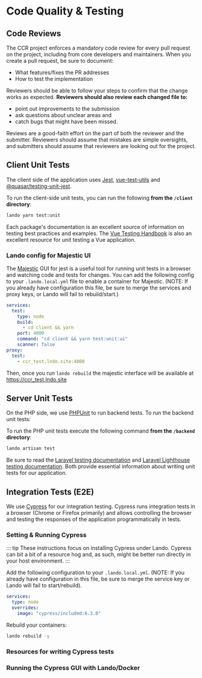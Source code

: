 # Code Quality & Testing

## Code Reviews

The CCR project enforces a mandatory code review for every pull request on the project, including from core developers and maintainers.  When you create a pull request, be sure to document:
- What features/fixes the PR addresses
- How to test the implementation

Reviewers should be able to follow your steps to confirm that the change works as expected.  **Reviewers should also review each changed file to:**
- point out improvements to the submission
- ask questions about unclear areas and
- catch bugs that might have been missed.

Reviews are a good-faith effort on the part of both the reviewer and the submitter.  Reviewers should assume that mistakes are simple oversights, and submitters should assume that reviewers are looking out for the project.  

## Client Unit Tests

The client side of the application uses [Jest](https://jestjs.io), [vue-test-utils](https://vue-test-utils.vuejs.org/) and [@quasar/testing-unit-jest](https://testing.quasar.dev/packages/unit-jest/).

To run the client-side unit tests, you can run the following **from the `/client` directory**:

```sh
lando yarn test:unit
```
Each package's documentation is an excellent source of information on testing best practices and examples.  The [Vue Testing Handbook](https://lmiller1990.github.io/vue-testing-handbook/) is also an excellent resource for unit testing a Vue application.
### Lando config for Majestic UI

The [Majestic](https://github.com/Raathigesh/majestic) GUI for jest is a useful tool for running unit tests in a browser and watching code and tests for changes.  You can add the following config to your `.lando.local.yml` file to enable a container for Majestic.  (NOTE: If you already have configuration this file, be sure to merge the services and proxy keys, or Lando will fail to rebuild/start.)

```yaml
services:
  test:
    type: node
    build:
      - cd client && yarn
    port: 4000
    command: "cd client && yarn test:unit:ui"
    scanner: false
proxy:
  test:
    - ccr_test.lndo.site:4000
```
Then, once you run `lando rebuild` the majestic interface will be available at <https://ccr_test.lndo.site>
## Server Unit Tests

On the PHP side, we use [PHPUnit](https://phpunit.de/) to run backend tests.  To run the backend unit tests:

To run the PHP unit tests execute the following command **from the `/backend` directory**:
```sh
lando artisan test
```

Be sure to read the [Laravel testing documentation](https://laravel.com/docs/8.x/testing) and [Laravel Lighthouse testing documentation](https://lighthouse-php.com/master/testing/phpunit.html).  Both provide essential information about writing unit tests for our application.

## Integration Tests (E2E)

We use [Cypress](https://www.cypress.io/) for our integration testing.  Cypress runs integration tests in a browser (Chrome or Firefox primarily) and allows controlling the browser and testing the responses of the application programmatically in tests.

### Setting & Running Cypress

::: tip
These instructions focus on installing Cypress under Lando.  Cypress can bit a bit of a resource hog and, as such, might be better run directly in your host environment.
:::

Add the following configuration to your `.lando.local.yml`.  (NOTE: If you already have configuration in this file, be sure to merge the service key or Lando will fail to start/rebuild).

```yaml
services:
  type: node
  overrides:
    image: "cypress/included:6.3.0"
```

Rebuild your containers:
```sh
lando rebuild -y
```


### Resources for writing Cypress tests

### Running the Cypress GUI with Lando/Docker

